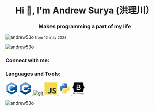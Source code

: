 <h1 align="center">Hi 👋, I'm Andrew Surya (洪理川）</h1>
<h3 align="center">Makes programming a part of my life</h3>

<p align="left"> <img src="https://komarev.com/ghpvc/?username=andrew53o&label=Profile%20views&color=0e75b6&style=flat" alt="andrew53o" /> <small> from 12 may 2023 </small></p>

<p align="left"> <a href="https://github.com/ryo-ma/github-profile-trophy"><img src="https://github-profile-trophy.vercel.app/?username=andrew53o" alt="andrew53o" /></a> </p>

<h3 align="left">Connect with me:</h3>
<p align="left">
</p>

<h3 align="left">Languages and Tools:</h3>
<p align="left"> 
  <a href="https://www.cprogramming.com/" target="_blank" rel="noreferrer"> 
    <img src="https://raw.githubusercontent.com/devicons/devicon/master/icons/c/c-original.svg" alt="c" width="40" height="40"/> 
  </a> 
  <a href="https://www.w3schools.com/cpp/" target="_blank" rel="noreferrer"> 
    <img src="https://raw.githubusercontent.com/devicons/devicon/master/icons/cplusplus/cplusplus-original.svg" alt="cplusplus" width="40" height="40"/> 
  </a> 
  <a href="https://git-scm.com/" target="_blank" rel="noreferrer"> 
      <img src="https://www.vectorlogo.zone/logos/git-scm/git-scm-icon.svg" alt="git" width="40" height="40"/> 
  </a> 
  <a href="https://developer.mozilla.org/en-US/docs/Web/JavaScript" target="_blank" rel="noreferrer"> 
        <img src="https://raw.githubusercontent.com/devicons/devicon/master/icons/javascript/javascript-original.svg" alt="javascript" width="40" height="40"/> 
  </a> 
  <a href="https://www.python.org" target="_blank" rel="noreferrer"> 
    <img src="https://raw.githubusercontent.com/devicons/devicon/master/icons/python/python-original.svg" alt="python" width="40" height="40"/> </a> 
  <a href="https://getbootstrap.com" target="_blank" rel="noreferrer"> 
    <img src="https://raw.githubusercontent.com/devicons/devicon/master/icons/bootstrap/bootstrap-plain-wordmark.svg" alt="bootstrap" width="40" height="40"/>
  </a>
</p>

<p><img align="center" src="https://github-readme-streak-stats.herokuapp.com/?user=andrew53o&" alt="andrew53o" /></p>


<!-- source = https://rahuldkjain.github.io/gh-profile-readme-generator/ -->
<!-- People I think are cool = https://rishavchanda.netlify.app/ -->
